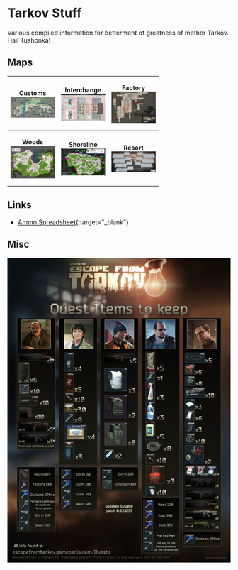 # Tarkov Stuff
Various compiled information for betterment of greatness of mother Tarkov. Hail Tushonka!

## Maps
| <p align="center">Customs<br /><img src="images/Customs.jpg?raw=true" width="100" align="center"></p> | <p align="center">Interchange<br /><img src="images/Interchange.jpg?raw=true" width="100" align="center"></p> | <p align="center">Factory<br /><img src="images/Factory.jpg" width="100" align="center"></p> | 
| ---------- |  ---------- |  ---------- |
| <p align="center">**Woods**<br /><img src="images/Woods.jpg?raw=true" width="100" align="center"></p> | <p align="center">**Shoreline**<br /><img src="images/Shoreline.jpg?raw=true" width="100" align="center"></p> | <p align="center">**Resort**<br /><img src="images/Resort.jpg" width="100" align="center"></p> |

## Links

* [Ammo Spreadsheet](https://docs.google.com/spreadsheets/d/1-q1Yiof1FfGBlIoudl799BFyx_fMYEGt-TP2Itci4z0){:target="_blank"}

## Misc
![](images/QuestItems.jpg)